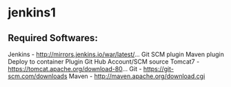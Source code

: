 # jenkins1

Required Softwares:
-------------------------
Jenkins - http://mirrors.jenkins.io/war/latest/...
Git SCM plugin
Maven plugin 
Deploy to container Plugin
Git Hub Account/SCM source
Tomcat7 - https://tomcat.apache.org/download-80...
Git - https://git-scm.com/downloads
Maven - http://maven.apache.org/download.cgi
